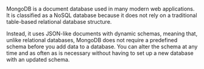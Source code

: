 MongoDB is a document database used in many modern web applications. It is
classified as a NoSQL database because it does not rely on a traditional
table-based relational database structure.

Instead, it uses JSON-like documents with dynamic schemas, meaning that, unlike
relational databases, MongoDB does not require a predefined schema before you
add data to a database. You can alter the schema at any time and as often as is
necessary without having to set up a new database with an updated schema.


